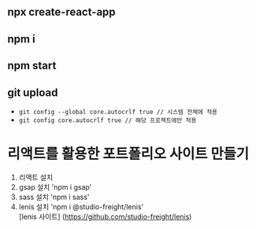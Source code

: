 ## npx create-react-app

## npm i

## npm start

## git upload

-   `git config --global core.autocrlf true // 시스템 전체에 적용`
-   `git config core.autocrlf true // 해당 프로젝트에만 적용`

# 리액트를 활용한 포트폴리오 사이트 만들기

1. 리액트 설치
2. gsap 설치 'npm i gsap'
3. sass 설치 'npm i sass'
4. lenis 설치 'npm i @studio-freight/lenis'  
   [lenis 사이트] (https://github.com/studio-freight/lenis)
